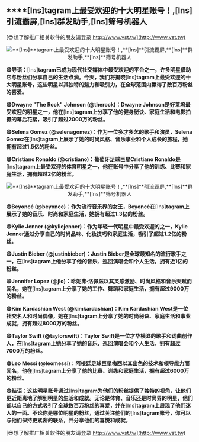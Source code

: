 ## ****[Ins]**tagram上最受欢迎的十大明星账号！,**[Ins]**引流霸屏,**[Ins]**群发助手,**[Ins]**筛号机器人**

[😍想了解推广相关软件的朋友请登录 http://www.vst.tw](http://www.vst.tw)

 <center><img src="https://vst.tw/MP4/tuiguang/png/1.png" alt="**[Ins]**tagram上最受欢迎的十大明星账号！,**[Ins]**引流霸屏,**[Ins]**群发助手,**[Ins]**筛号机器人"></center>

**😄导语：**[Ins]**tagram已成为现代社交媒体中最受欢迎的平台之一，许多明星借助它与粉丝们分享自己的生活点滴。今天，我们将揭晓**[Ins]**tagram上最受欢迎的十大明星账号，这些明星以其独特的魅力和吸引力，在全球范围内赢得了数百万粉丝的喜爱。**

**😄Dwayne "The Rock" Johnson (@therock)：Dwayne Johnson是好莱坞最受欢迎的明星之一，他在**[Ins]**tagram上分享了他的健身秘诀、家庭生活和电影拍摄的幕后花絮，吸引了超过2000万的粉丝。**

**😄Selena Gomez (@selenagomez)：作为一位多才多艺的歌手和演员，Selena Gomez在**[Ins]**tagram上展示了她的时尚风格、音乐事业和个人成长的旅程，她拥有超过1.5亿的粉丝。**

**😄Cristiano Ronaldo (@cristiano)：葡萄牙足球巨星Cristiano Ronaldo是**[Ins]**tagram上最受欢迎的体育明星之一，他在账号中分享了他的训练、比赛和家庭生活，拥有超过2亿的粉丝。**

 <center><img src="https://vst.tw/MP4/tuiguang/png/7.png" alt="**[Ins]**tagram上最受欢迎的十大明星账号！,**[Ins]**引流霸屏,**[Ins]**群发助手,**[Ins]**筛号机器人"></center>

**😄Beyoncé (@beyonce)：作为流行音乐界的女王，Beyoncé在**[Ins]**tagram上展示了她的音乐、时尚和家庭生活，她拥有超过1.3亿的粉丝。**

**😄Kylie Jenner (@kyliejenner)：作为年轻一代明星中最受欢迎的之一，Kylie Jenner通过分享自己的时尚品味、化妆技巧和家庭生活，吸引了超过1.2亿的粉丝。**

**😄Justin Bieber (@justinbieber)：Justin Bieber是全球最知名的流行歌手之一，在**[Ins]**tagram上他分享了他的音乐、巡回演唱会和个人生活，拥有近1亿的粉丝。**

**😄Jennifer Lopez (@jlo)：珍妮弗·洛佩兹以其灵感激励、时尚风格和音乐天赋而闻名，她在**[Ins]**tagram上分享了她的工作、舞蹈和家庭生活，拥有超过9000万的粉丝。**

**😄Kim Kardashian West (@kimkardashian)：Kim Kardashian West是一位社交名人和时尚偶像，她在**[Ins]**tagram上分享了她的时尚秘诀、家庭生活和事业成就，拥有超过8000万的粉丝。**

**😄Taylor Swift (@taylorswift)：Taylor Swift是一位才华横溢的歌手和词曲创作人，在**[Ins]**tagram上她分享了她的音乐、巡回演唱会和个人生活，拥有超过7000万的粉丝。**

**😄Leo Messi (@leomessi)：阿根廷足球巨星梅西以其出色的技术和领导能力而闻名，他在**[Ins]**tagram上分享了他的比赛、训练和家庭生活，拥有超过6000万的粉丝。**

**😄结语：这些明星账号通过**[Ins]**tagram为他们的粉丝提供了独特的视角，让他们更近距离地了解到明星的生活和成就。无论是体育、音乐还是时尚界的明星，他们都以自己的方式吸引了全球数百万粉丝的喜爱，并在**[Ins]**tagram上展现了他们迷人的一面。不论你是哪位明星的粉丝，通过关注他们的**[Ins]**tagram账号，你可以与他们保持更紧密的联系，并分享他们的喜悦和成就。**

[😍想了解推广相关软件的朋友请登录 http://www.vst.tw](http://www.vst.tw)



